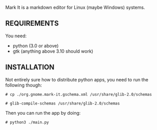 Mark It is a markdown editor for Linux (maybe Windows) systems.

REQUIREMENTS
------------
You need:
* python (3.0 or above)
* gtk (anything above 3.10 should work)

INSTALLATION
------------
Not entirely sure how to distribute python apps, you need to run the following though:

```
# cp ./org.gnome.mark-it.gschema.xml /usr/share/glib-2.0/schemas

# glib-compile-schemas /usr/share/glib-2.0/schemas
```

Then you can run the app by doing:
```
# python3 ./main.py
```
